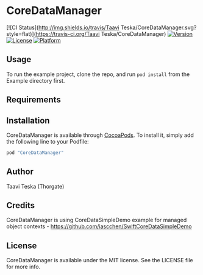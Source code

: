 # CoreDataManager

[![CI Status](http://img.shields.io/travis/Taavi Teska/CoreDataManager.svg?style=flat)](https://travis-ci.org/Taavi Teska/CoreDataManager)
[![Version](https://img.shields.io/cocoapods/v/CoreDataManager.svg?style=flat)](http://cocoapods.org/pods/CoreDataManager)
[![License](https://img.shields.io/cocoapods/l/CoreDataManager.svg?style=flat)](http://cocoapods.org/pods/CoreDataManager)
[![Platform](https://img.shields.io/cocoapods/p/CoreDataManager.svg?style=flat)](http://cocoapods.org/pods/CoreDataManager)

## Usage

To run the example project, clone the repo, and run `pod install` from the Example directory first.

## Requirements

## Installation

CoreDataManager is available through [CocoaPods](http://cocoapods.org). To install
it, simply add the following line to your Podfile:

```ruby
pod "CoreDataManager"
```

## Author

Taavi Teska (Thorgate)

## Credits

CoreDataManager is using CoreDataSimpleDemo example for managed object contexts - https://github.com/iascchen/SwiftCoreDataSimpleDemo

## License

CoreDataManager is available under the MIT license. See the LICENSE file for more info.
